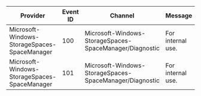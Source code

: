 Provider                                      |  Event ID  |  Channel                                                  |  Message
----------------------------------------------|------------|-----------------------------------------------------------|-------------------
Microsoft-Windows-StorageSpaces-SpaceManager  |  100       |  Microsoft-Windows-StorageSpaces-SpaceManager/Diagnostic  |  For internal use.
Microsoft-Windows-StorageSpaces-SpaceManager  |  101       |  Microsoft-Windows-StorageSpaces-SpaceManager/Diagnostic  |  For internal use.